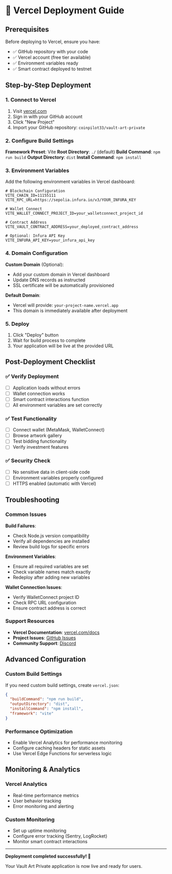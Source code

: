 # 🚀 Vercel Deployment Guide

## Prerequisites

Before deploying to Vercel, ensure you have:

- ✅ GitHub repository with your code
- ✅ Vercel account (free tier available)
- ✅ Environment variables ready
- ✅ Smart contract deployed to testnet

## Step-by-Step Deployment

### 1. Connect to Vercel

1. Visit [vercel.com](https://vercel.com)
2. Sign in with your GitHub account
3. Click "New Project"
4. Import your GitHub repository: `coinpilot33/vault-art-private`

### 2. Configure Build Settings

**Framework Preset**: Vite
**Root Directory**: `./` (default)
**Build Command**: `npm run build`
**Output Directory**: `dist`
**Install Command**: `npm install`

### 3. Environment Variables

Add the following environment variables in Vercel dashboard:

```env
# Blockchain Configuration
VITE_CHAIN_ID=11155111
VITE_RPC_URL=https://sepolia.infura.io/v3/YOUR_INFURA_KEY

# Wallet Connect
VITE_WALLET_CONNECT_PROJECT_ID=your_walletconnect_project_id

# Contract Address
VITE_VAULT_CONTRACT_ADDRESS=your_deployed_contract_address

# Optional: Infura API Key
VITE_INFURA_API_KEY=your_infura_api_key
```

### 4. Domain Configuration

**Custom Domain** (Optional):
- Add your custom domain in Vercel dashboard
- Update DNS records as instructed
- SSL certificate will be automatically provisioned

**Default Domain**:
- Vercel will provide: `your-project-name.vercel.app`
- This domain is immediately available after deployment

### 5. Deploy

1. Click "Deploy" button
2. Wait for build process to complete
3. Your application will be live at the provided URL

## Post-Deployment Checklist

### ✅ Verify Deployment
- [ ] Application loads without errors
- [ ] Wallet connection works
- [ ] Smart contract interactions function
- [ ] All environment variables are set correctly

### ✅ Test Functionality
- [ ] Connect wallet (MetaMask, WalletConnect)
- [ ] Browse artwork gallery
- [ ] Test bidding functionality
- [ ] Verify investment features

### ✅ Security Check
- [ ] No sensitive data in client-side code
- [ ] Environment variables properly configured
- [ ] HTTPS enabled (automatic with Vercel)

## Troubleshooting

### Common Issues

**Build Failures**:
- Check Node.js version compatibility
- Verify all dependencies are installed
- Review build logs for specific errors

**Environment Variables**:
- Ensure all required variables are set
- Check variable names match exactly
- Redeploy after adding new variables

**Wallet Connection Issues**:
- Verify WalletConnect project ID
- Check RPC URL configuration
- Ensure contract address is correct

### Support Resources

- **Vercel Documentation**: [vercel.com/docs](https://vercel.com/docs)
- **Project Issues**: [GitHub Issues](https://github.com/coinpilot33/vault-art-private/issues)
- **Community Support**: [Discord](https://discord.gg/vaultartprivate)

## Advanced Configuration

### Custom Build Settings

If you need custom build settings, create `vercel.json`:

```json
{
  "buildCommand": "npm run build",
  "outputDirectory": "dist",
  "installCommand": "npm install",
  "framework": "vite"
}
```

### Performance Optimization

- Enable Vercel Analytics for performance monitoring
- Configure caching headers for static assets
- Use Vercel Edge Functions for serverless logic

## Monitoring & Analytics

### Vercel Analytics
- Real-time performance metrics
- User behavior tracking
- Error monitoring and alerting

### Custom Monitoring
- Set up uptime monitoring
- Configure error tracking (Sentry, LogRocket)
- Monitor smart contract interactions

---

**Deployment completed successfully! 🎉**

Your Vault Art Private application is now live and ready for users.